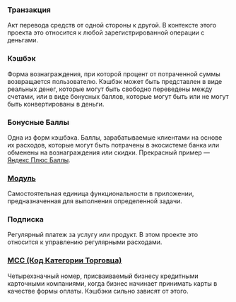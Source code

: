 ### Транзакция
Акт перевода средств от одной стороны к другой. В контексте этого проекта это относится к любой зарегистрированной операции с деньгами.

### Кэшбэк
Форма вознаграждения, при которой процент от потраченной суммы возвращается пользователю. Кэшбэк может быть представлен в виде реальных денег, которые могут быть свободно переведены между счетами, или в виде бонусных баллов, которые могут быть или не могут быть конвертированы в деньги.

### Бонусные Баллы
Одна из форм кэшбэка. Баллы, зарабатываемые клиентами на основе их расходов, которые могут быть потрачены в экосистеме банка или обменены на вознаграждения или скидки. Прекрасный пример — [Яндекс Плюс Баллы](https://yandex.ru/support/plus-ru/ru/cashback).

### [Модуль](https://github.com/sqkrv/sharespences/wiki/Project-structure)
Самостоятельная единица функциональности в приложении, предназначенная для выполнения определенной задачи.

### Подписка
Регулярный платеж за услугу или продукт. В этом проекте это относится к управлению регулярными расходами.

### [MCC (Код Категории Торговца)](https://en.wikipedia.org/wiki/Merchant_category_code)
Четырехзначный номер, присваиваемый бизнесу кредитными карточными компаниями, когда бизнес начинает принимать карты в качестве формы оплаты. Кэшбэки сильно зависят от этого.